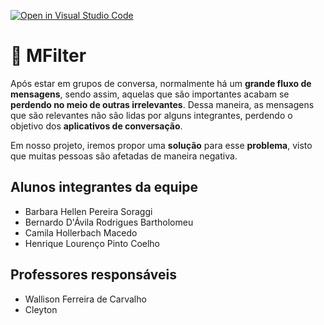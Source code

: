 [![Open in Visual Studio Code](https://classroom.github.com/assets/open-in-vscode-c66648af7eb3fe8bc4f294546bfd86ef473780cde1dea487d3c4ff354943c9ae.svg)](https://classroom.github.com/online_ide?assignment_repo_id=7700588&assignment_repo_type=AssignmentRepo)
# :speech_balloon: MFilter


Após estar em grupos de conversa, normalmente há um **grande fluxo de mensagens**, sendo assim, aquelas que são importantes acabam se **perdendo no meio de outras irrelevantes**. Dessa maneira, as mensagens que são relevantes não são lidas por alguns integrantes, perdendo o objetivo dos **aplicativos de conversação**.

Em nosso projeto, iremos propor uma **solução** para esse **problema**, visto que muitas pessoas são afetadas de maneira negativa.

## Alunos integrantes da equipe

* Barbara Hellen Pereira Soraggi
* Bernardo D'Ávila Rodrigues Bartholomeu 
* Camila Hollerbach Macedo
* Henrique Lourenço Pinto Coelho

## Professores responsáveis

* Wallison Ferreira de Carvalho
* Cleyton


